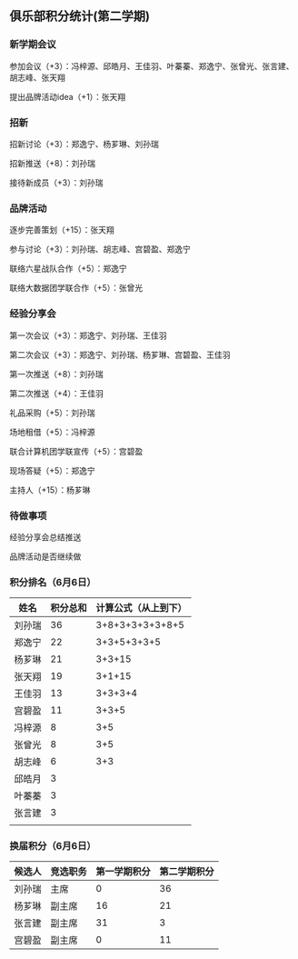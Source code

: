 ## 俱乐部积分统计(第二学期)



### 新学期会议

参加会议（+3）：冯梓源、邱皓月、王佳羽、叶蓁蓁、郑逸宁、张曾光、张言建、胡志峰、张天翔

提出品牌活动idea（+1）：张天翔



### 招新

招新讨论（+3）：郑逸宁、杨芗琳、刘孙瑞

招新推送（+8）：刘孙瑞

接待新成员（+3）：刘孙瑞



### 品牌活动

逐步完善策划（+15）：张天翔

参与讨论（+3）：刘孙瑞、胡志峰、宫碧盈、郑逸宁

联络六星战队合作（+5）：郑逸宁

联络大数据团学联合作（+5）：张曾光



### 经验分享会

第一次会议（+3）：郑逸宁、刘孙瑞、王佳羽

第二次会议（+3）：郑逸宁、刘孙瑞、杨芗琳、宫碧盈、王佳羽

第一次推送（+8）：刘孙瑞

第二次推送（+4）：王佳羽

礼品采购（+5）：刘孙瑞

场地租借（+5）：冯梓源

联合计算机团学联宣传（+5）：宫碧盈

现场答疑（+5）：郑逸宁

主持人（+15）：杨芗琳



### 待做事项

经验分享会总结推送

品牌活动是否继续做



### 积分排名（6月6日）

| 姓名   | 积分总和 | 计算公式（从上到下） |
| ------ | -------- | -------------------- |
| 刘孙瑞 | 36       | 3+8+3+3+3+3+8+5      |
| 郑逸宁 | 22       | 3+3+5+3+3+5          |
| 杨芗琳 | 21       | 3+3+15               |
| 张天翔 | 19       | 3+1+15               |
| 王佳羽 | 13       | 3+3+3+4              |
| 宫碧盈 | 11       | 3+3+5                |
| 冯梓源 | 8        | 3+5                  |
| 张曾光 | 8        | 3+5                  |
| 胡志峰 | 6        | 3+3                  |
| 邱皓月 | 3        |                      |
| 叶蓁蓁 | 3        |                      |
| 张言建 | 3        |                      |
|        |          |                      |

### 换届积分（6月6日）

| 候选人 | 竞选职务 | 第一学期积分 | 第二学期积分 |
| ------ | -------- | ------------ | ------------ |
| 刘孙瑞 | 主席     | 0            | 36           |
| 杨芗琳 | 副主席   | 16           | 21           |
| 张言建 | 副主席   | 31           | 3            |
| 宫碧盈 | 副主席   | 0            | 11           |






